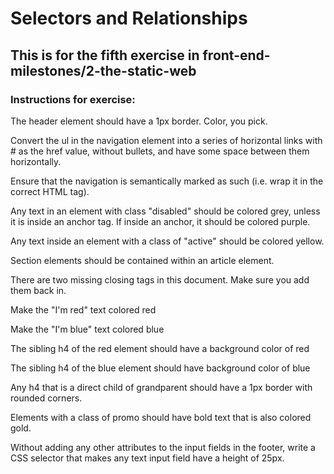 # Selectors and Relationships

## This is for the fifth exercise in front-end-milestones/2-the-static-web

### Instructions for exercise:

The header element should have a 1px border. Color, you pick.

Convert the ul in the navigation element into a series of horizontal links with # as the href value, without bullets, and have some space between them horizontally.

Ensure that the navigation is semantically marked as such (i.e. wrap it in the correct HTML tag).

Any text in an element with class "disabled" should be colored grey, unless it is inside an anchor tag. If inside an anchor, it should be colored purple.

Any text inside an element with a class of "active" should be colored yellow.

Section elements should be contained within an article element.

There are two missing closing tags in this document. Make sure you add them back in.

Make the "I'm red" text colored red

Make the "I'm blue" text colored blue

The sibling h4 of the red element should have a background color of red

The sibling h4 of the blue element should have background color of blue

Any h4 that is a direct child of grandparent should have a 1px border with rounded corners.

Elements with a class of promo should have bold text that is also colored gold.

Without adding any other attributes to the input fields in the footer, write a CSS selector that makes any text input field have a height of 25px.